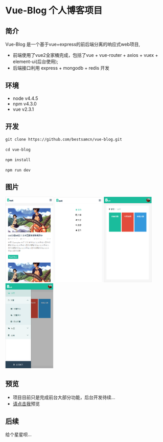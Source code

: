 # Vue-Blog 个人博客项目

## 简介
Vue-Blog 是一个基于vue+express的前后端分离的响应式web项目,
- 前端使用了vue2全家桶完成，包括了vue + vue-router + axios + vuex + element-ui(后台使用);
- 后端接口利用 express + mongodb + redis 开发

## 环境
- node v4.4.5
- npm  v4.3.0
- vue  v2.3.1

## 开发
```
git clone https://github.com/bestsamcn/vue-blog.git

cd vue-blog

npm install

npm run dev
```
## 图片
<img src="https://raw.githubusercontent.com/bestsamcn/vue-blog/master/picture/1.png" width="150">
<img src="https://raw.githubusercontent.com/bestsamcn/vue-blog/master/picture/2.png" width="150">
<img src="https://raw.githubusercontent.com/bestsamcn/vue-blog/master/picture/4.png" width="150">
<img src="https://raw.githubusercontent.com/bestsamcn/vue-blog/master/picture/5.png" width="150">

## 预览
- 项目目前只是完成前台大部分功能，后台开发待续...
- [请点击我](https://bestsamcn.github.io/)预览



## 后续
给个星星呗...